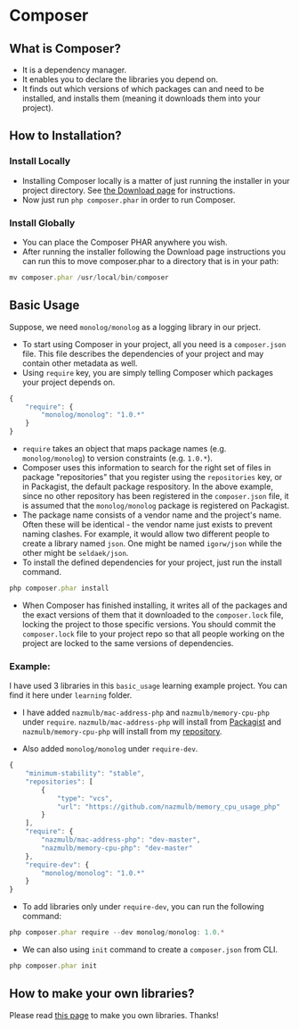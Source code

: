 # Composer

## What is Composer?
- It is a dependency manager.
- It enables you to declare the libraries you depend on.
- It finds out which versions of which packages can and need to be installed, and installs them (meaning it downloads them into your project).

## How to Installation?
### Install Locally
- Installing Composer locally is a matter of just running the installer in your project directory. See <a href="https://getcomposer.org/download/">the Download page</a> for instructions.
- Now just run `php composer.phar` in order to run Composer.

### Install Globally
- You can place the Composer PHAR anywhere you wish.
- After running the installer following the Download page instructions you can run this to move composer.phar to a directory that is in your path:

```js
mv composer.phar /usr/local/bin/composer
```

## Basic Usage
Suppose, we need `monolog/monolog` as a logging library in our prject.

- To start using Composer in your project, all you need is a `composer.json` file. This file describes the dependencies of your project and may contain other metadata as well.
- Using `require` key, you are simply telling Composer which packages your project depends on.

```js
{
    "require": {
        "monolog/monolog": "1.0.*"
    }
}
```
- `require` takes an object that maps package names (e.g. `monolog/monolog`) to version constraints (e.g. `1.0.*`).
- Composer uses this information to search for the right set of files in package "repositories" that you register using the `repositories` key, or in Packagist, the default package respository. In the above example, since no other repository has been registered in the `composer.json` file, it is assumed that the `monolog/monolog` package is registered on Packagist.
- The package name consists of a vendor name and the project's name. Often these will be identical - the vendor name just exists to prevent naming clashes. For example, it would allow two different people to create a library named `json`. One might be named `igorw/json` while the other might be `seldaek/json`.
- To install the defined dependencies for your project, just run the install command.

```js
php composer.phar install
```
- When Composer has finished installing, it writes all of the packages and the exact versions of them that it downloaded to the `composer.lock` file, locking the project to those specific versions. You should commit the `composer.lock` file to your project repo so that all people working on the project are locked to the same versions of dependencies.

### Example:
I have used 3 libraries in this `basic_usage` learning example project. You can find it here under `learning` folder. 

- I have added `nazmulb/mac-address-php` and `nazmulb/memory-cpu-php` under `require`. `nazmulb/mac-address-php` will install from <a href="https://packagist.org/packages/nazmulb/mac-address-php">Packagist</a> and `nazmulb/memory-cpu-php` will install from my <a href="https://github.com/nazmulb/memory_cpu_usage_php">repository</a>.

- Also added `monolog/monolog` under `require-dev`.

```js
{
    "minimum-stability": "stable",
    "repositories": [
        {
            "type": "vcs",
            "url": "https://github.com/nazmulb/memory_cpu_usage_php"
        }
    ],
    "require": {
        "nazmulb/mac-address-php": "dev-master",
        "nazmulb/memory-cpu-php": "dev-master"
    },
    "require-dev": {
        "monolog/monolog": "1.0.*"
    }
}
```
- To add libraries only under `require-dev`, you can run the following command:

```js
php composer.phar require --dev monolog/monolog: 1.0.*
```
- We can also using `init` command to create a `composer.json` from CLI.

```js
php composer.phar init
```

## How to make your own libraries?
Please read <a href="https://getcomposer.org/doc/02-libraries.md">this page</a> to make you own libraries. Thanks!